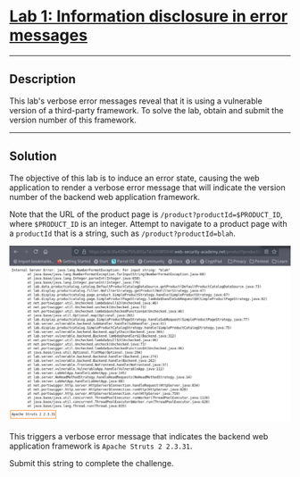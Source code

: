 # [Lab 1: Information disclosure in error messages](https://portswigger.net/web-security/information-disclosure/exploiting/lab-infoleak-in-error-messages)

---

## Description

This lab's verbose error messages reveal that it is using a vulnerable version of a third-party framework. To solve the lab, obtain and submit the version number of this framework.

---

## Solution

The objective of this lab is to induce an error state, causing the web application to render a verbose error message that will indicate the version number of the backend web application framework.

Note that the URL of the product page is `/product?productId=$PRODUCT_ID`, where `$PRODUCT_ID` is an integer. Attempt to navigate to a product page with a `productId` that is a string, such as `/product?productId=blah`.

![](images/Pasted%20image%2020210903201927.png)

This triggers a verbose error message that indicates the backend web application framework is `Apache Struts 2 2.3.31`.

Submit this string to complete the challenge.
